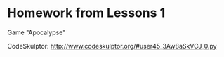 # Homework from Lessons 1

Game "Apocalypse"

CodeSkulptor: http://www.codeskulptor.org/#user45_3Aw8aSkVCJ_0.py
